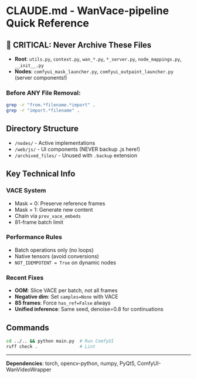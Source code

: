 # CLAUDE.md - WanVace-pipeline Quick Reference

## 🚨 CRITICAL: Never Archive These Files
- **Root**: `utils.py`, `context.py`, `wan_*.py`, `*_server.py`, `node_mappings.py`, `__init__.py`
- **Nodes**: `comfyui_mask_launcher.py`, `comfyui_outpaint_launcher.py` (server components!)

### Before ANY File Removal:
```bash
grep -r "from.*filename.*import" .
grep -r "import.*filename" .
```

## Directory Structure
- `/nodes/` - Active implementations
- `/web/js/` - UI components (NEVER backup .js here!)
- `/archived_files/` - Unused with `.backup` extension

## Key Technical Info

### VACE System
- Mask = 0: Preserve reference frames
- Mask = 1: Generate new content
- Chain via `prev_vace_embeds`
- 81-frame batch limit

### Performance Rules
- Batch operations only (no loops)
- Native tensors (avoid conversions)
- `NOT_IDEMPOTENT = True` on dynamic nodes

### Recent Fixes
- **OOM**: Slice VACE per batch, not all frames
- **Negative dim**: Set `samples=None` with VACE
- **85 frames**: Force `has_ref=False` always
- **Unified inference**: Same seed, denoise=0.8 for continuations

## Commands
```bash
cd ../.. && python main.py  # Run ComfyUI
ruff check .                # Lint
```

---
**Dependencies**: torch, opencv-python, numpy, PyQt5, ComfyUI-WanVideoWrapper